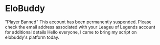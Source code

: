 # EloBuddy
"Player Banned" This account has been permanently suspended. Please check the email address associated with your Leageu of Legends account for additional details
Hello everyone, I came to bring my script on elobuddy's platform today.
